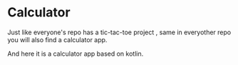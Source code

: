 # Calculator

Just like everyone's repo has a tic-tac-toe project , same in everyother repo you will
also find a calculator app.

And here it is a calculator app based on kotlin.
